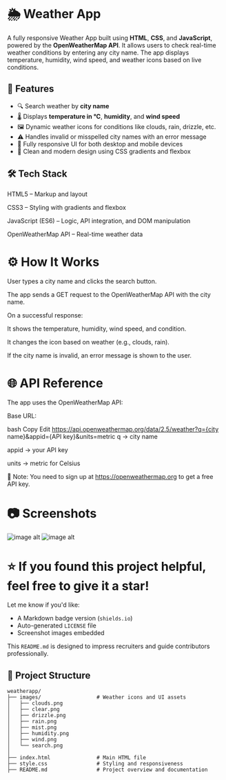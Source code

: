 # 🌦️ Weather App

A fully responsive Weather App built using **HTML**, **CSS**, and **JavaScript**, powered by the **OpenWeatherMap API**. It allows users to check real-time weather conditions by entering any city name. The app displays temperature, humidity, wind speed, and weather icons based on live conditions.


## 📌 Features

- 🔍 Search weather by **city name**
- 🌡️ Displays **temperature in °C**, **humidity**, and **wind speed**
- 🖼️ Dynamic weather icons for conditions like clouds, rain, drizzle, etc.
- ⚠️ Handles invalid or misspelled city names with an error message
- 📱 Fully responsive UI for both desktop and mobile devices
- 🎨 Clean and modern design using CSS gradients and flexbox


## 🛠️ Tech Stack

HTML5 – Markup and layout

CSS3 – Styling with gradients and flexbox

JavaScript (ES6) – Logic, API integration, and DOM manipulation

OpenWeatherMap API – Real-time weather data

# ⚙️ How It Works

User types a city name and clicks the search button.

The app sends a GET request to the OpenWeatherMap API with the city name.

On a successful response:

It shows the temperature, humidity, wind speed, and condition.

It changes the icon based on weather (e.g., clouds, rain).

If the city name is invalid, an error message is shown to the user.

# 🌐 API Reference
The app uses the OpenWeatherMap API:

Base URL:

bash
Copy
Edit
https://api.openweathermap.org/data/2.5/weather?q={city name}&appid={API key}&units=metric
q → city name

appid → your API key

units → metric for Celsius

🔑 Note: You need to sign up at https://openweathermap.org to get a free API key.

# 📷 Screenshots

![image alt](image_url)
![image alt](image_url)

# ⭐ If you found this project helpful, feel free to give it a star!

Let me know if you'd like:
- A Markdown badge version (`shields.io`)
- Auto-generated `LICENSE` file
- Screenshot images embedded

This `README.md` is designed to impress recruiters and guide contributors professionally.


## 📁 Project Structure

```plaintext
weatherapp/
├── images/                  # Weather icons and UI assets
│   ├── clouds.png
│   ├── clear.png
│   ├── drizzle.png
│   ├── rain.png
│   ├── mist.png
│   ├── humidity.png
│   ├── wind.png
│   └── search.png
│
├── index.html               # Main HTML file
├── style.css                # Styling and responsiveness
├── README.md                # Project overview and documentation

